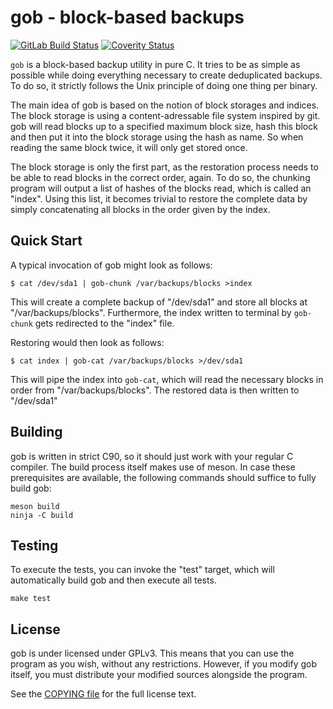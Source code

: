 gob - block-based backups
=========================

[![GitLab Build Status](https://gitlab.com/gob-backup/gob/badges/master/pipeline.svg)](https://gitlab.com/gob-backup/gob/-/commits/master)
[![Coverity Status](https://scan.coverity.com/projects/15683/badge.svg)](https://scan.coverity.com/projects/gob-backup-gob)

`gob` is a block-based backup utility in pure C. It tries to be
as simple as possible while doing everything necessary to create
deduplicated backups. To do so, it strictly follows the Unix
principle of doing one thing per binary.

The main idea of gob is based on the notion of block storages and
indices. The block storage is using a content-adressable file
system inspired by git. gob will read blocks up to a specified
maximum block size, hash this block and then put it into the
block storage using the hash as name. So when reading the same
block twice, it will only get stored once.

The block storage is only the first part, as the restoration
process needs to be able to read blocks in the correct order,
again. To do so, the chunking program will output a list of
hashes of the blocks read, which is called an "index". Using this
list, it becomes trivial to restore the complete data by simply
concatenating all blocks in the order given by the index.

Quick Start
-----------

A typical invocation of gob might look as follows:

    $ cat /dev/sda1 | gob-chunk /var/backups/blocks >index

This will create a complete backup of "/dev/sda1" and store all
blocks at "/var/backups/blocks". Furthermore, the index written
to terminal by `gob-chunk` gets redirected to the "index" file.

Restoring would then look as follows:

    $ cat index | gob-cat /var/backups/blocks >/dev/sda1

This will pipe the index into `gob-cat`, which will read the
necessary blocks in order from "/var/backups/blocks". The restored
data is then written to "/dev/sda1"

Building
--------

gob is written in strict C90, so it should just work with your
regular C compiler. The build process itself makes use of meson.
In case these prerequisites are available, the following commands
should suffice to fully build gob:

    meson build
    ninja -C build

Testing
-------

To execute the tests, you can invoke the "test" target, which
will automatically build gob and then execute all tests.

    make test

License
-------

gob is under licensed under GPLv3. This means that you can use
the program as you wish, without any restrictions. However, if
you modify gob itself, you must distribute your modified sources
alongside the program.

See the [COPYING file](COPYING) for the full license text.
